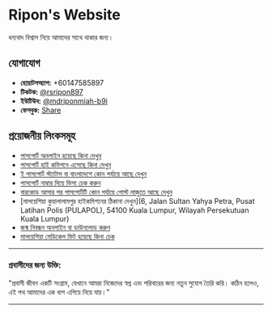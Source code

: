 # Ripon's Website

ধন্যবাদ বিশ্বাস নিয়ে আমাদের সাথে থাকার জন্য।

## যোগাযোগ

- **হোয়াটসঅ্যাপ:** +60147585897  
- **টিকটক:** [@rsripon897](https://www.tiktok.com/@rsripon897)  
- **ইউটিউব:** [@mdriponmiah-b9i](https://youtube.com/@mdriponmiah-b9i)  
- **ফেসবুক:** [Share](https://www.facebook.com/share/1YN4HSvzc9/)

## প্রয়োজনীয় লিংকসমূহ

- [পাসপোর্ট অনলাইন হয়েছে কিনা দেখুন](https://appointment.bdhckl.gov.bd/)  
- [পাসপোর্ট হাই কমিশনে এসেছে কিনা দেখুন](https://appointment.bdhckl.gov.bd/)  
- [ই পাসপোর্ট স্ট্যাটাস বা বাংলাদেশে কোন পর্যায়ে আছে দেখুন](https://epassport.gov.bd/authorization/application-status)  
- [পাসপোর্ট নাম্বার দিয়ে ভিসা চেক করুন](https://eservices.imi.gov.my/myimms/PRAStatus?type=36&lang=en&module=pra)  
- [বারকোড আসার পর পাসপোর্টটি কোন পর্যায়ে পোস্ট লাজুতে আছে দেখুন](https://www.pos.com.my/)  
- [মালয়েশিয়া কুয়ালালামপুর হাইকমিশনের ঠিকানা দেখুন](6, Jalan Sultan Yahya Petra, Pusat Latihan Polis (PULAPOL), 54100 Kuala Lumpur, Wilayah Persekutuan Kuala Lumpur)  
- [জন্ম নিবন্ধন অনলাইন বা ডাউনলোড করুন](https://everify.bdris.gov.bd/)  
- [মালয়েশিয়া মেডিকেল ফিট হয়েছে কিনা চেক](https://eservices.imi.gov.my/myimms/FomemaStatus)  

---

### **প্রবাসীদের জন্য উক্তি:**

"প্রবাসী জীবন একটি সংগ্রাম, যেখানে আমরা নিজেদের স্বপ্ন এবং পরিবারের জন্য নতুন সুযোগ তৈরি করি। কঠিন হলেও, এই পথ আমাদের এক ধাপ এগিয়ে নিয়ে যায়।"

---
